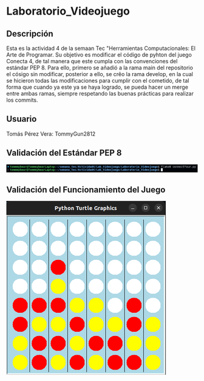# Laboratorio_Videojuego  
  
## Descripción
Esta es la actividad 4 de la semaan Tec "Herramientas Computacionales: El Arte de Programar. Su objetivo es modificar el código de pyhton del juego Conecta 4, de tal manera que este cumpla con las convenciones del estándar PEP 8. Para ello, primero se añadió a la rama main del repositorio el cósigo sin modificar, posterior a ello, se crêo la rama develop, en la cual se hicieron todas las modificaciones para cumplir con el cometido, de tal forma que cuando ya este ya se haya logrado, se pueda hacer un merge entre ambas ramas, siempre respetando las buenas prácticas para realizar los commits.
  
## Usuario  
Tomás Pérez Vera: TommyGun2812  
  
## Validación del Estándar PEP 8   
  
![Validación del estándar PEP 8](https://github.com/TommyGun2812/Laboratorio_Videojuego/blob/833abacaefa7cb1670448c0961704e3a0f045967/pep8.png)  
  
## Validación del Funcionamiento del Juego  
  
![Validación del funcionamiento del jeugo](https://github.com/TommyGun2812/Laboratorio_Videojuego/blob/833abacaefa7cb1670448c0961704e3a0f045967/connectFour.png)    
  
  
